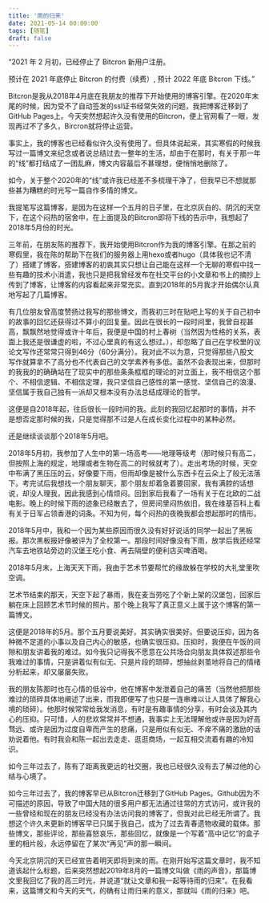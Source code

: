 ```yaml
---
title: '雨的归来'
date: 2021-05-14 00:00:00
tags: [随笔]
draft: false
---
```


“2021 年 2 月初，已经停止了 Bitcron 新用户注册。

预计在 2021 年底停止 Bitcron 的付费（续费）, 预计 2022 年底 Bitcron 下线。”

Bitcron是我从2018年4月底在我朋友的推荐下开始使用的博客引擎。在2020年末尾的时候，因为受不了自动签发的ssl证书经常失效的问题，我把博客迁移到了GitHub Pages上。今天突然想起许久没有使用的Bitcron，便上官网看了一眼，发现再过不了多久，Bircron就将停止运营。

事实上，我的博客也已经看似许久没有使用了。但具体说起来，其实寒假的时候我写过一篇博文来纪念或者说总结过去一整年的生活，却由于在那时，有关于那一年的“线”都打结成了一团乱麻，博文内容最后不甚理想，便悄悄地删除了。

如今，关于整个2020年的“线”或许我已经差不多梳理干净了，但我早已不想就那些甚为糟糕的时光写一篇自作多情的博文。

我提笔写这篇博客，是因为在这样一个五月的日子里，在北京灰白的、阴沉的天空下，在这个闷热的宿舍中，在上面提及的Bitcron即将下线的告示中，我想起了2018年5月份的时光。

三年前，在朋友陈的推荐下，我开始使用Bitcron作为我的博客引擎。在那之前的寒假里，我在陈的帮助下在我们的服务器上用hexo或者hugo（具体我也记不清了）搭建了博客，搭建博客的初衷其实只想让自己能在这样一个无聊的寒假中找一些有趣的技术小消遣，我也只是把我曾经发布在社交平台的小文章和书上的摘抄上传到了博客，让博客的内容看起来非常充实。直到2018年的5月我才开始偶尔认真地写起了几篇博客。

有几位朋友曾高度赞扬过我写的那些博文，而我初三时在贴吧上写的关于自己初中的故事的回忆还获得过不算小的回复量。因此在很长的一段时间里，我曾自视甚高，飘飘然地觉得或许十年后，我便是中国的村上春树（当然因为性格的关系，表面上我还是很谦虚的啦，不过心里真的有这么想过。），却忽略了自己在学校里的议论文写作还常常只得到46分（60分满分）。我对此不以为意，只觉得那些八股文写作就算拿不了高分也不代表自己的文学素养有多低。虽然不会表现出来，但那时的我我的的确确站在了现实中的那些条条框框的理论的对立面上，我不相信这个那个、不相信逻辑、不相信定理，我只坚信自己感性的第一感觉、坚信自己的浪漫、坚信属于我自己独有一派却又根本没有办法总结成理论的哲学。

这便是自2018年起，往后很长一段时间的我。此刻的我回忆起那时的事情，并不是想否定那时候的我，只是觉得那不过是人在成长变化过程中的某种必然。

还是继续谈谈那个2018年5月吧。

2018年5月初，我参加了人生中的第一场高考——地理等级考（那时候只有高二，但按照上海的规定，地理或者生物在高二的时候就考了）。走出考场的时候，天空中布满了黑压压的云，好像要下雨，但雨却像是被什么东西卡在云朵上了般无法落下。考完试后我想找一个朋友聊天，那个朋友却着急着要回家，我有满腔的话想说，却没人理我，因此我感到心情烦闷。回到家后我看了一场有关于在北欧的二战电影。晚上的时候下雨的迹象已经散去了，但房间里闷热依旧，我在维基百科上看有关于日军占领香港的词条。不知为何，每个闷热的夜晚我都会想起那时的情形。

2018年5月中，我和一个因为某些原因而很久没有好好说话的同学一起出了黑板报。那次黑板报好像被评为了全校第一。那段时间好像没有下雨，放学后我还经常汽车去地铁站旁边的汉堡王吃小食、再去隔壁的便利店买啤酒喝。

2018年5月末，上海天天下雨，我由于艺术节要帮忙的缘故躲在学校的大礼堂里吹空调。

艺术节结束的那天，天空下起了暴雨，我在麦当劳吃了个新上架的汉堡包，回家后躺在床上回顾艺术节时候的照片。那个晚上我写了真正意义上属于这个博客的第一篇博文。

这便是2018年的5月。那个五月要说美好，其实确实很美好。但要说压抑，因为各种微不足道的小事以及自己内心的敏感，也确实很压抑。压抑时，我便在午饭的间隙和朋友讲着我的难过。如今我只记得我不愿意在公共场合向朋友具体叙述那些令我难过的事情，只是讲着似有似无、只是片段的琐碎，想抽丝剥茧地将自己的情绪分析起来，却又屡屡失败。

我的朋友陈那时也在心情的低谷中，他在博客中发泄着自己的痛苦（当然他把那些难过的琐碎具体地阐述了出来，而我即便写了也只是一连串难以让人具体了解我心境的琐碎）。他那时候常常给我发消息，有时是有趣事情的分享，有时会谈及其内心的压抑。只可惜，人的悲欢常常并不想通，我事实上无法理解他或许是因为好高骛远、或许是因为过度自卑而产生的悲痛，只是用似有似无、不痒不痛的激励的话劝说着他。有时我会和陈一起出去走走、逛逛商场，一起互相交流着有趣的冷知识。

如今三年过去了，陈有了距离我更远的社交圈，我也已经很久没有去了解过他的心结与心境了。

如今三年过去了，我的博客早已从Bitcron迁移到了GitHub  Pages。Github因为不可描述的原因，导致了中国大陆的很多用户都无法通过往常的方式访问，或许我的一些曾经和现在的朋友已经没有办法访问我的博客了，但我对此已经无所谓了。我想这个许久未更新的博客早已只属于我自己，成为了过去青春遗物收藏的载体。那些博文，那些评论，那些喜怒哀乐，那些回忆，就像是一个写着“高中记忆”的盒子里的相片般，永远停留在了某次“再见”声的那一瞬间。

今天北京阴沉的天已经宣告着明天即将到来的雨。在刚开始写这篇文章时，我不知道该起什么标题，后来突然想起2019年8月的一篇博文叫做《雨的声音》，那篇博文里我回忆了我的高三时光，并说道“就让文章和我一起等待雨的归来”。在我看来，这篇博文和今天的天气，的确有让雨归来的意义，那就叫《雨的归来》吧。